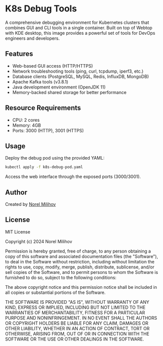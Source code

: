 # K8s Debug Tools

A comprehensive debugging environment for Kubernetes clusters that combines GUI and CLI tools in a single container. Built on top of Webtop with KDE desktop, this image provides a powerful set of tools for DevOps engineers and developers.

## Features

- Web-based GUI access (HTTP/HTTPS)
- Network troubleshooting tools (ping, curl, tcpdump, iperf3, etc.)
- Database clients (PostgreSQL, MySQL, Redis, InfluxDB, MongoDB)
- Apache Kafka tools (v3.8.1)
- Java development environment (OpenJDK 11)
- Memory-backed shared storage for better performance

## Resource Requirements

- CPU: 2 cores
- Memory: 4GB
- Ports: 3000 (HTTP), 3001 (HTTPS)

## Usage

Deploy the debug pod using the provided YAML:

```bash
kubectl apply -f k8s-debug-pod.yaml
```

Access the web interface through the exposed ports (3000/3001).

## Author

Created by [Norel Milihov](https://github.com/norelnorel3)

## License

MIT License

Copyright (c) 2024 Norel Milihov

Permission is hereby granted, free of charge, to any person obtaining a copy
of this software and associated documentation files (the "Software"), to deal
in the Software without restriction, including without limitation the rights
to use, copy, modify, merge, publish, distribute, sublicense, and/or sell
copies of the Software, and to permit persons to whom the Software is
furnished to do so, subject to the following conditions:

The above copyright notice and this permission notice shall be included in all
copies or substantial portions of the Software.

THE SOFTWARE IS PROVIDED "AS IS", WITHOUT WARRANTY OF ANY KIND, EXPRESS OR
IMPLIED, INCLUDING BUT NOT LIMITED TO THE WARRANTIES OF MERCHANTABILITY,
FITNESS FOR A PARTICULAR PURPOSE AND NONINFRINGEMENT. IN NO EVENT SHALL THE
AUTHORS OR COPYRIGHT HOLDERS BE LIABLE FOR ANY CLAIM, DAMAGES OR OTHER
LIABILITY, WHETHER IN AN ACTION OF CONTRACT, TORT OR OTHERWISE, ARISING FROM,
OUT OF OR IN CONNECTION WITH THE SOFTWARE OR THE USE OR OTHER DEALINGS IN THE
SOFTWARE.